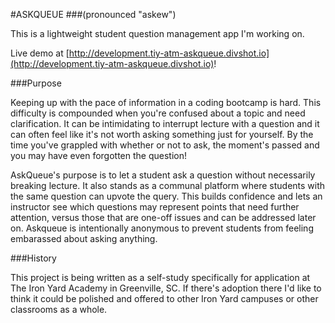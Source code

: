 #ASKQUEUE
###(pronounced "askew")

This is a lightweight student question management app I'm working on.

Live demo at [http://development.tiy-atm-askqueue.divshot.io](http://development.tiy-atm-askqueue.divshot.io)!

###Purpose

Keeping up with the pace of information in a coding bootcamp is hard. This difficulty is compounded when you're confused about a topic and need clarification. It can be intimidating to interrupt lecture with a question and it can often feel like it's not worth asking something just for yourself. By the time you've grappled with whether or not to ask, the moment's passed and you may have even forgotten the question! 

AskQueue's purpose is to let a student ask a question without necessarily breaking lecture. It also stands as a communal platform where students with the same question can upvote the query. This builds confidence and lets an instructor see which questions may represent points that need further attention, versus those that are one-off issues and can be addressed later on. Askqueue is intentionally anonymous to prevent students from feeling embarassed about asking anything.

###History

This project is being written as a self-study specifically for application at The Iron Yard Academy in Greenville, SC. If there's adoption there I'd like to think it could be polished and offered to other Iron Yard campuses or other classrooms as a whole. 
